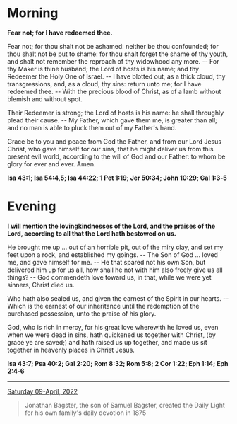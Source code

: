 # Morning

**Fear not; for I have redeemed thee.**
 
Fear not; for thou shalt not be ashamed: neither be thou confounded; for thou shalt not be put to shame: for thou shalt forget the shame of thy youth, and shalt not remember the reproach of thy widowhood any more. -- For thy Maker is thine husband; the Lord of hosts is his name; and thy Redeemer the Holy One of Israel. -- I have blotted out, as a thick cloud, thy transgressions, and, as a cloud, thy sins: return unto me; for I have redeemed thee. -- With the precious blood of Christ, as of a lamb without blemish and without spot.
 
Their Redeemer is strong; the Lord of hosts is his name: he shall throughly plead their cause. -- My Father, which gave them me, is greater than all; and no man is able to pluck them out of my Father's hand.
 
Grace be to you and peace from God the Father, and from our Lord Jesus Christ, who gave himself for our sins, that he might deliver us from this present evil world, according to the will of God and our Father: to whom be glory for ever and ever. Amen.  

**Isa 43:1; Isa 54:4,5; Isa 44:22; 1 Pet 1:19; Jer 50:34; John 10:29; Gal 1:3‑5**

# Evening

**I will mention the lovingkindnesses of the Lord, and the praises of the Lord, according to all that the Lord hath bestowed on us.**
 
He brought me up ... out of an horrible pit, out of the miry clay, and set my feet upon a rock, and established my goings. -- The Son of God ... loved me, and gave himself for me. -- He that spared not his own Son, but delivered him up for us all, how shall he not with him also freely give us all things? -- God commendeth love toward us, in that, while we were yet sinners, Christ died us.
 
Who hath also sealed us, and given the earnest of the Spirit in our hearts. -- Which is the earnest of our inheritance until the redemption of the purchased possession, unto the praise of his glory.
 
God, who is rich in mercy, for his great love wherewith he loved us, even when we were dead in sins, hath quickened us together with Christ, (by grace ye are saved;) and hath raised us up together, and made us sit together in heavenly places in Christ Jesus.  

**Isa 43:7; Psa 40:2; Gal 2:20; Rom 8:32; Rom 5:8; 2 Cor 1:22; Eph 1:14; Eph 2:4‑6**

---

[Saturday 09-April, 2022](https://t.me/s/daily_light)

> Jonathan Bagster, the son of Samuel Bagster, created the Daily Light for his own family's daily devotion in 1875

